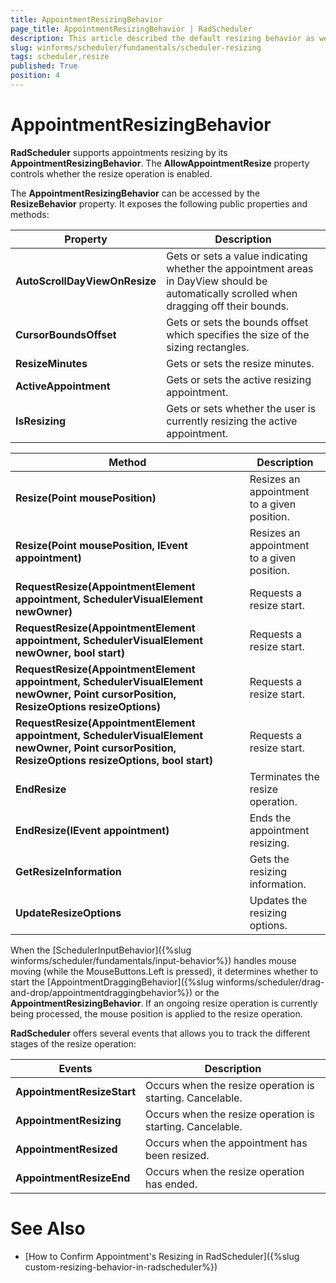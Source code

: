 ```yaml
---
title: AppointmentResizingBehavior
page_title: AppointmentResizingBehavior | RadScheduler
description: This article described the default resizing behavior as well as how this behavior can be altered by using a custom class.
slug: winforms/scheduler/fundamentals/scheduler-resizing
tags: scheduler,resize
published: True
position: 4 
---
```


# AppointmentResizingBehavior

**RadScheduler** supports appointments resizing by its **AppointmentResizingBehavior**. The **AllowAppointmentResize** property controls whether the resize operation is enabled.

The **AppointmentResizingBehavior** can be accessed by the **ResizeBehavior** property. It exposes the following public properties and methods:

|Property|Description|
|----|----|
|**AutoScrollDayViewOnResize**|Gets or sets a value indicating whether the appointment areas in DayView should be automatically scrolled when dragging off their bounds.|
|**CursorBoundsOffset**|Gets or sets the bounds offset which specifies the size of the sizing rectangles.|
|**ResizeMinutes**|Gets or sets the resize minutes.|
|**ActiveAppointment**|Gets or sets the active resizing appointment.|
|**IsResizing**|Gets or sets whether the user is currently resizing the active appointment. |

|Method|Description|
|----|----|
|**Resize(Point mousePosition)**|Resizes an appointment to a given position.|
|**Resize(Point mousePosition, IEvent appointment)**|Resizes an appointment to a given position.|
|**RequestResize(AppointmentElement appointment, SchedulerVisualElement newOwner)**|Requests a resize start.|
|**RequestResize(AppointmentElement appointment, SchedulerVisualElement newOwner, bool start)**|Requests a resize start.|
|**RequestResize(AppointmentElement appointment, SchedulerVisualElement newOwner, Point cursorPosition, ResizeOptions resizeOptions)**|Requests a resize start.|
|**RequestResize(AppointmentElement appointment, SchedulerVisualElement newOwner, Point cursorPosition, ResizeOptions resizeOptions, bool start)**|Requests a resize start.|
|**EndResize**|Terminates the resize operation.|
|**EndResize(IEvent appointment)**|Ends the appointment resizing.|
|**GetResizeInformation**|Gets the resizing information.|
|**UpdateResizeOptions**|Updates the resizing options.|

When the [SchedulerInputBehavior]({%slug winforms/scheduler/fundamentals/input-behavior%}) handles mouse moving (while the MouseButtons.Left is pressed), it determines whether to start  the [AppointmentDraggingBehavior]({%slug winforms/scheduler/drag-and-drop/appointmentdraggingbehavior%}) or the **AppointmentResizingBehavior**. If an ongoing resize operation is currently being processed, the mouse position is applied to the resize operation.

**RadScheduler** offers several events that allows you to track the different stages of the resize operation:

|Events|Description|
|----|----|
|**AppointmentResizeStart**|Occurs when the resize operation is starting. Cancelable.|
|**AppointmentResizing**|Occurs when the resize operation is starting. Cancelable.|
|**AppointmentResized**|Occurs when the appointment has been resized.|
|**AppointmentResizeEnd**|Occurs when the resize operation has ended.|

  
# See Also

* [How to Confirm Appointment's Resizing in RadScheduler]({%slug custom-resizing-behavior-in-radscheduler%})